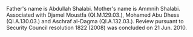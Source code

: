  Father's name is Abdullah Shalabi. Mother's name is Ammnih Shalabi. Associated 
with Djamel Moustfa (QI.M.129.03.), Mohamed Abu Dhess (QI.A.130.03.) and
Aschraf al-Dagma (QI.A.132.03.). Review pursuant to Security Council resolution
1822 (2008) was concluded on 21 Jun. 2010. 
